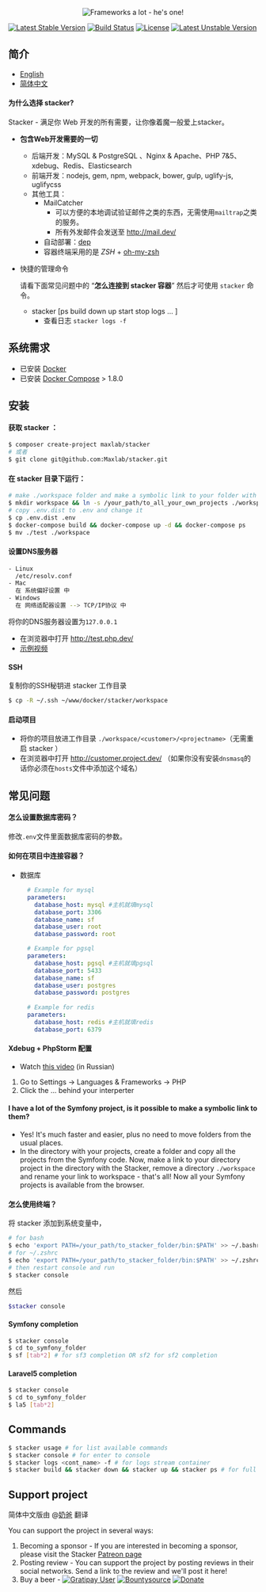 <p align="center">
<img alt="Frameworks a lot - he's one!" src="logo.png">
</p>


[![Latest Stable Version](https://poser.pugx.org/maxlab/stacker/v/stable)](https://packagist.org/packages/maxlab/stacker)
[![Build Status](https://travis-ci.org/Maxlab/stacker.svg?branch=master)](https://travis-ci.org/Maxlab/stacker)
[![License](https://poser.pugx.org/maxlab/stacker/license)](https://packagist.org/packages/maxlab/stacker)
[![Latest Unstable Version](https://poser.pugx.org/maxlab/stacker/v/unstable)](https://packagist.org/packages/maxlab/stacker)

## 简介

- [English](https://github.com/Maxlab/stacker)
- [简体中文](https://github.com/Maxlab/stacker/blob/master/README_cn.md)

#### 为什么选择 stacker?
Stacker - 满足你 Web 开发的所有需要，让你像着魔一般爱上stacker。

- **包含Web开发需要的一切**
  - 后端开发：MySQL & PostgreSQL 、Nginx & Apache、PHP 7&5、xdebug、Redis、Elasticsearch
  - 前端开发：nodejs, gem, npm, webpack, bower, gulp, uglify-js, uglifycss
  - 其他工具：
    - MailCatcher
      - 可以方便的本地调试验证邮件之类的东西，无需使用`mailtrap`之类的服务。
      - 所有外发邮件会发送至 http://mail.dev/
    - 自动部署：[dep](https://deployer.org/)
    - 容器终端采用的是 *ZSH* + [oh-my-zsh](http://ohmyz.sh/)

- 快捷的管理命令

  请看下面常见问题中的 “**怎么连接到 stacker 容器**” 然后才可使用 `stacker` 命令。

  - stacker [ps build down up start stop logs … ]
    - 查看日志 `stacker logs -f`

## 系统需求
- 已安装 [Docker](https://docs.docker.com/)
- 已安装 [Docker Compose](https://docs.docker.com/compose/install/) > 1.8.0

## 安装

#### 获取 stacker ： 
```sh 
$ composer create-project maxlab/stacker 
# 或者
$ git clone git@github.com:Maxlab/stacker.git
```

#### 在 stacker 目录下运行： 
```sh 
# make ./workspace folder and make a symbolic link to your folder with all your projects 
$ mkdir workspace && ln -s /your_path/to_all_your_own_projects ./workspace
# copy .env.dist to .env and change it
$ cp .env.dist .env
$ docker-compose build && docker-compose up -d && docker-compose ps
$ mv ./test ./workspace
```
#### 设置DNS服务器

```sh
- Linux
  /etc/resolv.conf
- Mac
  在 系统偏好设置 中
- Windows
  在 网络适配器设置 --> TCP/IP协议 中
```

将你的DNS服务器设置为`127.0.0.1`

- 在浏览器中打开 http://test.php.dev/
- [示例视频](https://youtu.be/42BemUfK5-4)

#### SSH
复制你的SSH秘钥进 stacker 工作目录
```sh
$ cp -R ~/.ssh ~/www/docker/stacker/workspace 
```
#### 启动项目
- 将你的项目放进工作目录 `./workspace/<customer>/<projectname>`（无需重启 stacker ）
- 在浏览器中打开 http://customer.project.dev/ （如果你没有安装`dnsmasq`的话你必须在`hosts`文件中添加这个域名）

## 常见问题

#### 怎么设置数据库密码？
修改`.env`文件里面数据库密码的参数。

#### 如何在项目中连接容器？

- 数据库

  ```yaml
    # Example for mysql
    parameters:
      database_host: mysql #主机就填mysql
      database_port: 3306
      database_name: sf
      database_user: root
      database_password: root

    # Example for pgsql
    parameters:
      database_host: pgsql #主机就填pgsql
      database_port: 5433
      database_name: sf
      database_user: postgres
      database_password: postgres
    
    # Example for redis
    parameters:
      database_host: redis #主机就填redis
      database_port: 6379
  ```

#### Xdebug + PhpStorm 配置 

- Watch [this video](https://youtu.be/RdmcGAAQGfI) (in Russian)

1. Go to Settings -> Languages & Frameworks -> PHP
2. Click the ... behind your interperter

#### I have a lot of the Symfony project, is it possible to make a symbolic link to them? 
- Yes! It's much faster and easier, plus no need to move folders from the usual places.
- In the directory with your projects, create a folder and copy all the projects from the Symfony code. 
  Now, make a link to your directory project in the directory with the Stacker, 
  remove a directory `./workspace` and rename your link to workspace - that's all! 
  Now all your Symfony projects is available from the browser.

#### 怎么使用终端？
将 stacker 添加到系统变量中，
```sh
# for bash
$ echo 'export PATH=/your_path/to_stacker_folder/bin:$PATH' >> ~/.bashrc && source ~/.bashrc 
# for ~/.zshrc
$ echo 'export PATH=/your_path/to_stacker_folder/bin:$PATH' >> ~/.zshrc && source ~/.zshrc
# then restart console and run
$ stacker console
```
然后
```sh 
$stacker console
```


#### Symfony completion
```sh
$ stacker console
$ cd to_symfony_folder
$ sf [tab*2] # for sf3 completion OR sf2 for sf2 completion
```

#### Laravel5 completion
```sh
$ stacker console
$ cd to_symfony_folder
$ la5 [tab*2]
```

## Commands
```sh
$ stacker usage # for list available commands
$ stacker console # for enter to console
$ stacker logs <cont_name> -f # for logs stream container
$ stacker build && stacker down && stacker up && stacker ps # for full rebuild
```

## Support project
简体中文版由 @[奶爸](http://github.com/naiwa) 翻译

You can support the project in several ways:

1. Becoming a sponsor - If you are interested in becoming a sponsor, please visit the Stacker [Patreon page](http://patreon.com/maxlab)
2. Posting review - You can support the project by posting reviews in their social networks. Send a link to the review and we'll post it here!
3. Buy a beer - [![Gratipay User](https://img.shields.io/gratipay/user/maxlab.svg)](https://gratipay.com/~maxlab) [![Bountysource](https://img.shields.io/bountysource/team/maxlabstacker/activity.svg)](https://www.bountysource.com/teams/maxlabstacker) [![Donate](https://img.shields.io/badge/Donate-PayPal-green.svg)](https://www.paypal.com/cgi-bin/webscr?cmd=_s-xclick&hosted_button_id=Q477VJVB9STGS)
